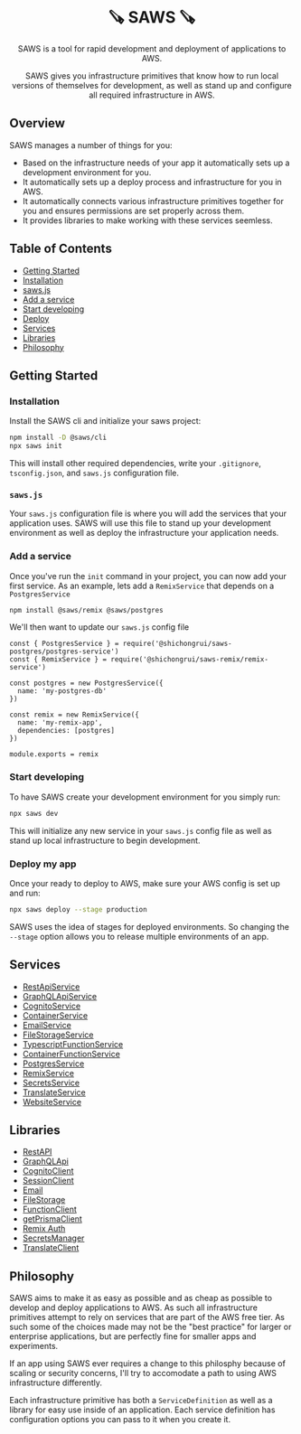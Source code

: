 <div align='center'>

# 🪚 SAWS 🪚

SAWS is a tool for rapid development and deployment of applications to AWS.

SAWS gives you infrastructure primitives that know how to run local versions of themselves for development, as well as stand up and configure all required infrastructure in AWS.

</div>

## Overview

SAWS manages a number of things for you:
- Based on the infrastructure needs of your app it automatically sets up a development environment for you.
- It automatically sets up a deploy process and infrastructure for you in AWS.
- It automatically connects various infrastructure primitives together for you and ensures permissions are set properly across them.
- It provides libraries to make working with these services seemless.

## Table of Contents
- [Getting Started](#getting-started)
 - [Installation](#installation)
 - [saws.js](#saws-js)
 - [Add a service](#add-a-service)
 - [Start developing](#develop)
 - [Deploy](#deploy)
- [Services](#services)
- [Libraries](#libraries)
- [Philosophy](#philosophy)

## Getting Started <a id='getting-started'>

### Installation <a id='installation'>
Install the SAWS cli and initialize your saws project:
```bash
npm install -D @saws/cli
npx saws init
```

This will install other required dependencies, write your `.gitignore`, `tsconfig.json`, and `saws.js` configuration file.

### `saws.js` <a id='saws-js'>

Your `saws.js` configuration file is where you will add the services that your application uses. SAWS will use this file to stand up your development environment as well as deploy the infrastructure your application needs.

### Add a service <a id='add-a-service'>

Once you've run the `init` command in your project, you can now add your first service. As an example, lets add a `RemixService` that depends on a `PostgresService`

```bash
npm install @saws/remix @saws/postgres
```

We'll then want to update our `saws.js` config file

```
const { PostgresService } = require('@shichongrui/saws-postgres/postgres-service')
const { RemixService } = require('@shichongrui/saws-remix/remix-service')

const postgres = new PostgresService({
  name: 'my-postgres-db'
})

const remix = new RemixService({
  name: 'my-remix-app',
  dependencies: [postgres]
})

module.exports = remix
```

### Start developing <a id='develop'>

To have SAWS create your development environment for you simply run:
```bash
npx saws dev
```

This will initialize any new service in your `saws.js` config file as well as stand up local infrastructure to begin development.

### Deploy my app <a id='deploy'>

Once your ready to deploy to AWS, make sure your AWS config is set up and run:
```bash
npx saws deploy --stage production
```

SAWS uses the idea of stages for deployed environments. So changing the `--stage` option allows you to release multiple environments of an app.

## Services <a id='services'>
- [RestApiService](./packages/api/README.md#rest-api-service)
- [GraphQLApiService](./packages/api/README.md#graphql-api-service)
- [CognitoService](./packages/cognito/README.md#cognito-service)
- [ContainerService](./packages/container/README.md#container-service)
- [EmailService](./packages/email/README.md#emailservice)
- [FileStorageService](./packages/file-storage/README.md#file-storage-service)
- [TypescriptFunctionService](./packages/function/README.md#typescript-function-service)
- [ContainerFunctionService](./packages/function/README.md#container-function-service)
- [PostgresService](./packages/postgres/README.md#postgres-service)
- [RemixService](./packages/remix/README.md#remix-service)
- [SecretsService](./packages/secrets/README.md#secrets-service)
- [TranslateService](./packages/translate/README.md#translate-service)
- [WebsiteService](./packages/website/README.md#website-service)

## Libraries <a id='libraries'>
- [RestAPI](./packages/api/README.md#rest-api)
- [GraphQLApi](./packages/api/README.md#graphql-api)
- [CognitoClient](./packages/cognito/README.md#cognito-client)
- [SessionClient](./packages/cognito/README.md#session-client)
- [Email](./packages/email/README.md#email-library)
- [FileStorage](./packages/file-storage/README.md#file-storage-library)
- [FunctionClient](./packages/function/README.md#functions-client)
- [getPrismaClient](./packages/postgres/README.md#get-prisma-client)
- [Remix Auth](./packages/remix-auth/README.md)
- [SecretsManager](./packages/secrets/README.md#Secrets-manager)
- [TranslateClient](./packages/translate/README.md#translate-library)

## Philosophy <a id='philosophy'>

SAWS aims to make it as easy as possible and as cheap as possible to develop and deploy applications to AWS. As such all infrastructure primitives attempt to rely on services that are part of the AWS free tier. As such some of the choices made may not be the "best practice" for larger or enterprise applications, but are perfectly fine for smaller apps and experiments.

If an app using SAWS ever requires a change to this philosphy because of scaling or security concerns, I'll try to accomodate a path to using AWS infrastructure differently.

Each infrastructure primitive has both a `ServiceDefinition` as well as a library for easy use inside of an application. Each service definition has configuration options you can pass to it when you create it.
